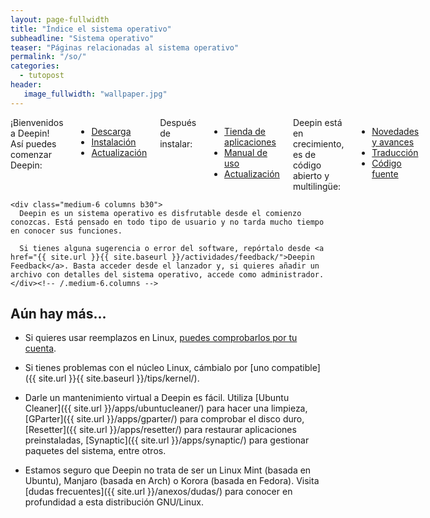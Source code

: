 ```yaml
---
layout: page-fullwidth
title: "Índice el sistema operativo"
subheadline: "Sistema operativo"
teaser: "Páginas relacionadas al sistema operativo"
permalink: "/so/"
categories:
  - tutopost
header:
   image_fullwidth: "wallpaper.jpg"
---
```


<div class="row t60">
    <div class="medium-6 columns b30">
      ¡Bienvenidos a Deepin! Así puedes comenzar Deepin:
      <ul>
        <li><a href="{{ site.url }}{{ site.baseurl }}/download/">Descarga</a></li>
        <li><a href="{{ site.url }}{{ site.baseurl }}/instalacion/">Instalación</a></li>
        <li><a href="{{ site.url }}{{ site.baseurl }}/update/">Actualización</a></li>
      </ul>
      Después de instalar:
      <ul>
        <li><a href="{{ site.url }}{{ site.baseurl }}/manual/store/">Tienda de aplicaciones</a></li>
        <li><a href="{{ site.url }}{{ site.baseurl }}/manual/">Manual de uso</a></li>
        <li><a href="{{ site.url }}{{ site.baseurl }}/update/">Actualización</a></li>
      </ul>
      Deepin está en crecimiento, es de código abierto y multilingüe:
      <ul>
        <li><a href="{{ site.url }}{{ site.baseurl }}/changelog/">Novedades y avances</a></li>
        <li><a href="{{ site.url }}{{ site.baseurl }}/translate/">Traducción</a></li>
        <li><a href="{{ site.url }}{{ site.baseurl }}/source/">Código fuente</a></li>
      </ul>
    </div><!-- /.medium-6.columns -->

    <div class="medium-6 columns b30">
      Deepin es un sistema operativo es disfrutable desde el comienzo conozcas. Está pensado en todo tipo de usuario y no tarda mucho tiempo en conocer sus funciones.

      Si tienes alguna sugerencia o error del software, repórtalo desde <a href="{{ site.url }}{{ site.baseurl }}/actividades/feedback/">Deepin Feedback</a>. Basta acceder desde el lanzador y, si quieres añadir un archivo con detalles del sistema operativo, accede como administrador.
    </div><!-- /.medium-6.columns -->
</div><!-- /.row -->

## Aún hay más...
* Si quieres usar reemplazos en Linux, [puedes comprobarlos por tu cuenta](http://www.datamation.com/open-source/78-open-source-replacements-for-expensive-applications-1.html).

* Si tienes problemas con el núcleo Linux, cámbialo por [uno compatible]({{ site.url }}{{ site.baseurl }}/tips/kernel/).

* Darle un mantenimiento virtual a Deepin es fácil. Utiliza [Ubuntu Cleaner]({{ site.url }}/apps/ubuntucleaner/) para hacer una limpieza, [GParter]({{ site.url }}/apps/gparter/) para comprobar el disco duro, [Resetter]({{ site.url }}/apps/resetter/) para restaurar aplicaciones preinstaladas, [Synaptic]({{ site.url }}/apps/synaptic/) para gestionar paquetes del sistema, entre otros.

* Estamos seguro que Deepin no trata de ser un Linux Mint (basada en Ubuntu), Manjaro (basada en Arch) o Korora (basada en Fedora). Visita [dudas frecuentes]({{ site.url }}/anexos/dudas/) para conocer en profundidad a esta distribución GNU/Linux.
